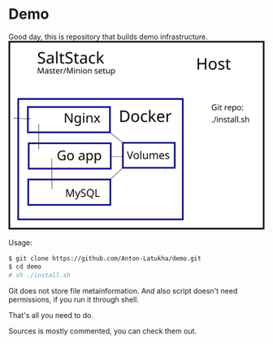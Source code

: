 # Demo
Good day, this is repository that builds demo infrastructure.
![Here is image of infrastructure](./infrastructure.svg "This is a brushstroke.")


Usage:
```bash
$ git clone https://github.com/Anton-Latukha/demo.git
$ cd demo
# sh ./install.sh
```

Git does not store file metainformation. And also script doesn't need permissions, if you run it through shell.

That's all you need to do.

Sources is mostly commented, you can check them out.